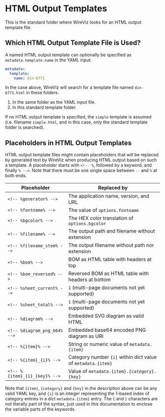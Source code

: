 # HTML Output Templates

This is the standard folder where WireViz looks for an HTML output template file.

## Which HTML Output Template File is Used?

A named HTML output template can optionally be specified as
`metadata.template.name` in the YAML input:
```yaml
metadata:
  template:
    name: din-6771
```
In the case above, WireViz will search for a template file named
`din-6771.html` in these folders:
1. In the same folder as the YAML input file.
2. In this standard template folder.

If no HTML output template is specified, the `simple` template is assumed
(i.e. filename `simple.html`, and in this case,
only the standard template folder is searched).

## Placeholders in HTML Output Templates

HTML output template files might contain placeholders that will be replaced by
generated text by WireViz when producing HTML output based on such a template.
A placeholder starts with `<!-- %`, followed by a keyword, and finally `% -->`.
Note that there must be one single space between `--` and `%` at both ends.

| Placeholder | Replaced by |
| --- | --- |
| `<!-- %generator% -->` | The application name, version, and URL |
| `<!-- %fontname% -->`  | The value of `options.fontname` |
| `<!-- %bgcolor% -->`   | The HEX color translation of `options.bgcolor` |
| `<!-- %filename% -->`  | The output path and filename without extension |
| `<!-- %filename_stem% -->` | The output filename without path nor extension |
| `<!-- %bom% -->`           | BOM as HTML table with headers at top |
| `<!-- %bom_reversed% -->`  | Reversed BOM as HTML table with headers at bottom |
| `<!-- %sheet_current% -->` | `1` (multi-page documents not yet supported) |
| `<!-- %sheet_total% -->`   | `1` (multi-page documents not yet supported) |
| `<!-- %diagram% -->`       | Embedded SVG diagram as valid HTML |
| `<!-- %diagram_png_b64% -->` | Embedded base64 encoded PNG diagram as URI |
| `<!-- %{item}% -->`             | String or numeric value of `metadata.{item}` |
| `<!-- %{item}_{i}% -->`         | Category number `{i}` within dict value of `metadata.{item}` |
| `<!-- %{item}_{i}_{key}% -->`   | Value of `metadata.{item}.{category}.{key}` |

Note that `{item}`, `{category}` and `{key}` in the description above can be
any valid YAML key, and `{i}` is an integer representing the 1-based index of
category entries in a dict `metadata.{item}` entry.
The `{` and `}` characters are not literally part of the syntax, just used in
this documentation to enclose the variable parts of the keywords.
